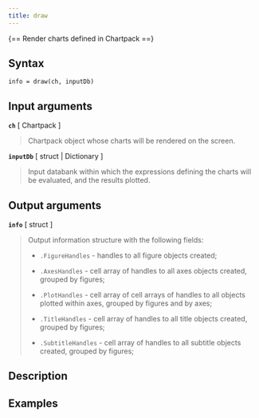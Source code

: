 ```yaml
---
title: draw
---
```


{== Render charts defined in Chartpack ==}


## Syntax

    info = draw(ch, inputDb)


## Input arguments

__`ch`__ [ Chartpack ]
>
> Chartpack object whose charts will be rendered on the screen.
> 

__`inputDb`__ [ struct | Dictionary ]
>
> Input databank within which the expressions defining the charts will be
> evaluated, and the results plotted.
> 

## Output arguments

__`info`__ [ struct ]
> 
> Output information structure with the following fields:
>
> * `.FigureHandles` - handles to all figure objects created;
>
> * `.AxesHandles` - cell array of handles to all axes objects created,
>   grouped by figures;
>
> * `.PlotHandles` - cell array of cell arrays of handles to all objects
>   plotted within axes, grouped by figures and by axes;
>
> * `.TitleHandles` - cell array of handles to all title objects created,
>   grouped by figures;
>
> * `.SubtitleHandles` - cell array of handles to all subtitle objects
>   created, grouped by figures;
> 

## Description


## Examples

